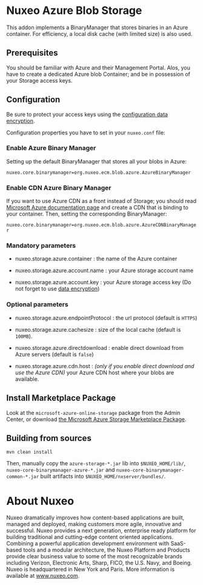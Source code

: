# Nuxeo Azure Blob Storage

This addon implements a BinaryManager that stores binaries in an Azure container.
For efficiency, a local disk cache (with limited size) is also used.

## Prerequisites

You should be familiar with Azure and their Management Portal. Alos, you have to create a dedicated Azure blob Container; and be in possession of your Storage access keys.

## Configuration

Be sure to protect your access keys using the [configuration data encryption](https://doc.nuxeo.com/x/4YeRAQ).

Configuration properties you have to set in your `nuxeo.conf` file:

### Enable Azure Binary Manager

Setting up the default BinaryManager that stores all your blobs in Azure:

`nuxeo.core.binarymanager=org.nuxeo.ecm.blob.azure.AzureBinaryManager`

### Enable CDN Azure Binary Manager

If you want to use Azure CDN as a front instead of Storage; you should read  [Microsoft Azure documentation page](https://azure.microsoft.com/en-us/documentation/articles/cdn-overview/) and create a CDN that is binding to your container. Then, setting the corresponding BinaryManager:

`nuxeo.core.binarymanager=org.nuxeo.ecm.blob.azure.AzureCDNBinaryManager`

### Mandatory parameters

- nuxeo.storage.azure.container : the name of the Azure container

- nuxeo.storage.azure.account.name : your Azure storage account name

- nuxeo.storage.azure.account.key : your Azure storage access key (Do not forget to use [data encryption](https://doc.nuxeo.com/x/4YeRAQ))

### Optional parameters

- nuxeo.storage.azure.endpointProtocol : the url protocol (default is `HTTPS`)

- nuxeo.storage.azure.cachesize : size of the local cache (default is `100MB`).

- nuxeo.storage.azure.directdownload : enable direct download from Azure servers (default is `false`)

- nuxeo.storage.azure.cdn.host : *(only if you enable direct download and use the Azure CDN)* your Azure CDN host where your blobs are available.

## Install Marketplace Package

Look at the `microsoft-azure-online-storage` package from the Admin Center, or download [the Microsoft Azure Storage Marketplace Package](https://connect.nuxeo.com/nuxeo/site/marketplace/package/microsoft-azure-online-storage).

## Building from sources

    mvn clean install

Then, manually copy the `azure-storage-*.jar` lib into `$NUXEO_HOME/lib/`, `nuxeo-core-binarymanager-azure-*.jar` and `nuxeo-core-binarymanager-common-*.jar` built artifacts into `$NUXEO_HOME/nxserver/bundles/`.

# About Nuxeo

Nuxeo dramatically improves how content-based applications are built, managed and deployed, making customers more agile, innovative and successful. Nuxeo provides a next generation, enterprise ready platform for building traditional and cutting-edge content oriented applications. Combining a powerful application development environment with SaaS-based tools and a modular architecture, the Nuxeo Platform and Products provide clear business value to some of the most recognizable brands including Verizon, Electronic Arts, Sharp, FICO, the U.S. Navy, and Boeing. Nuxeo is headquartered in New York and Paris. More information is available at www.nuxeo.com.

